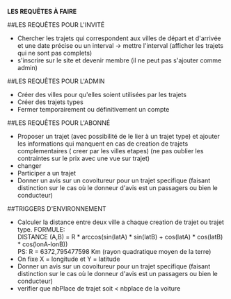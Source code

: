 **LES REQUÊTES À FAIRE**

##LES REQUÊTES POUR L'INVITÉ
- Chercher les trajets qui correspondent aux villes de départ et d'arrivée et une date précise ou un interval -> mettre l'interval (afficher les trajets qui ne sont pas complets)
- s'inscrire sur le site et devenir membre (il ne peut pas s'ajouter comme admin)

##LES REQUÊTES POUR L'ADMIN
- Créer des villes pour qu'elles soient utilisées par les trajets
- Créer des trajets types
- Fermer temporairement ou définitivement un compte

##LES REQUÊTES POUR L'ABONNÉ
- Proposer un trajet (avec possibilité de le lier à un trajet type) et ajouter les informations qui manquent en cas de creation de trajets complementaires ( creer par les villes etapes) (ne pas oublier les contraintes sur le prix avec une vue sur trajet)
- changer
- Participer a un trajet
- Donner un avis sur un covoitureur pour un trajet specifique (faisant distinction sur le cas où le donneur d'avis est un passagers ou bien le conducteur)

##TRIGGERS D'ENVIRONNEMENT
- Calculer la distance entre deux ville a chaque creation de trajet ou trajet type. FORMULE:
<br> DISTANCE (A,B) = R * arccos(sin(latA) * sin(latB) + cos(latA) * cos(latB) * cos(lonA-lonB))
<br>PS: R = 6372,795477598 Km (rayon quadratique moyen de la terre)
- On fixe X = longitude et Y = latitude
- Donner un avis sur un covoitureur pour un trajet specifique (faisant distinction sur le cas où le donneur d'avis est un passagers ou bien le conducteur)
- verifier que nbPlace de trajet soit < nbplace de la voiture
